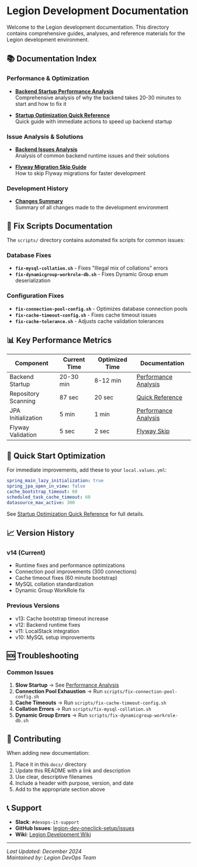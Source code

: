 # Legion Development Documentation

Welcome to the Legion development documentation. This directory contains comprehensive guides, analyses, and reference materials for the Legion development environment.

## 📚 Documentation Index

### Performance & Optimization
- **[Backend Startup Performance Analysis](backend-startup-performance-analysis.md)**  
  Comprehensive analysis of why the backend takes 20-30 minutes to start and how to fix it

- **[Startup Optimization Quick Reference](startup-optimization-quick-reference.md)**  
  Quick guide with immediate actions to speed up backend startup

### Issue Analysis & Solutions
- **[Backend Issues Analysis](BACKEND_ISSUES_ANALYSIS.md)**  
  Analysis of common backend runtime issues and their solutions

- **[Flyway Migration Skip Guide](FLYWAY_SKIP.md)**  
  How to skip Flyway migrations for faster development

### Development History
- **[Changes Summary](CHANGES_SUMMARY.md)**  
  Summary of all changes made to the development environment

## 🔧 Fix Scripts Documentation

The `scripts/` directory contains automated fix scripts for common issues:

### Database Fixes
- **`fix-mysql-collation.sh`** - Fixes "Illegal mix of collations" errors
- **`fix-dynamicgroup-workrole-db.sh`** - Fixes Dynamic Group enum deserialization

### Configuration Fixes  
- **`fix-connection-pool-config.sh`** - Optimizes database connection pools
- **`fix-cache-timeout-config.sh`** - Fixes cache timeout issues
- **`fix-cache-tolerance.sh`** - Adjusts cache validation tolerances

## 📊 Key Performance Metrics

| Component | Current Time | Optimized Time | Documentation |
|-----------|--------------|----------------|---------------|
| Backend Startup | 20-30 min | 8-12 min | [Performance Analysis](backend-startup-performance-analysis.md) |
| Repository Scanning | 87 sec | 20 sec | [Quick Reference](startup-optimization-quick-reference.md) |
| JPA Initialization | 5 min | 1 min | [Performance Analysis](backend-startup-performance-analysis.md#jpa-initialization) |
| Flyway Validation | 5 sec | 2 sec | [Flyway Skip](FLYWAY_SKIP.md) |

## 🚀 Quick Start Optimization

For immediate improvements, add these to your `local.values.yml`:

```yaml
spring_main_lazy_initialization: true
spring_jpa_open_in_view: false
cache_bootstrap_timeout: 60
scheduled_task_cache_timeout: 60
datasource_max_active: 300
```

See [Startup Optimization Quick Reference](startup-optimization-quick-reference.md) for full details.

## 📈 Version History

### v14 (Current)
- Runtime fixes and performance optimizations
- Connection pool improvements (300 connections)
- Cache timeout fixes (60 minute bootstrap)
- MySQL collation standardization
- Dynamic Group WorkRole fix

### Previous Versions
- v13: Cache bootstrap timeout increase
- v12: Backend runtime fixes
- v11: LocalStack integration
- v10: MySQL setup improvements

## 🆘 Troubleshooting

### Common Issues

1. **Slow Startup** → See [Performance Analysis](backend-startup-performance-analysis.md)
2. **Connection Pool Exhaustion** → Run `scripts/fix-connection-pool-config.sh`
3. **Cache Timeouts** → Run `scripts/fix-cache-timeout-config.sh`
4. **Collation Errors** → Run `scripts/fix-mysql-collation.sh`
5. **Dynamic Group Errors** → Run `scripts/fix-dynamicgroup-workrole-db.sh`

## 📝 Contributing

When adding new documentation:
1. Place it in this `docs/` directory
2. Update this README with a link and description
3. Use clear, descriptive filenames
4. Include a header with purpose, version, and date
5. Add to the appropriate section above

## 📞 Support

- **Slack**: `#devops-it-support`
- **GitHub Issues**: [legion-dev-oneclick-setup/issues](https://github.com/kumar-ramaiyer/legion-dev-oneclick-setup/issues)
- **Wiki**: [Legion Development Wiki](https://legiontech.atlassian.net/wiki)

---

*Last Updated: December 2024*  
*Maintained by: Legion DevOps Team*